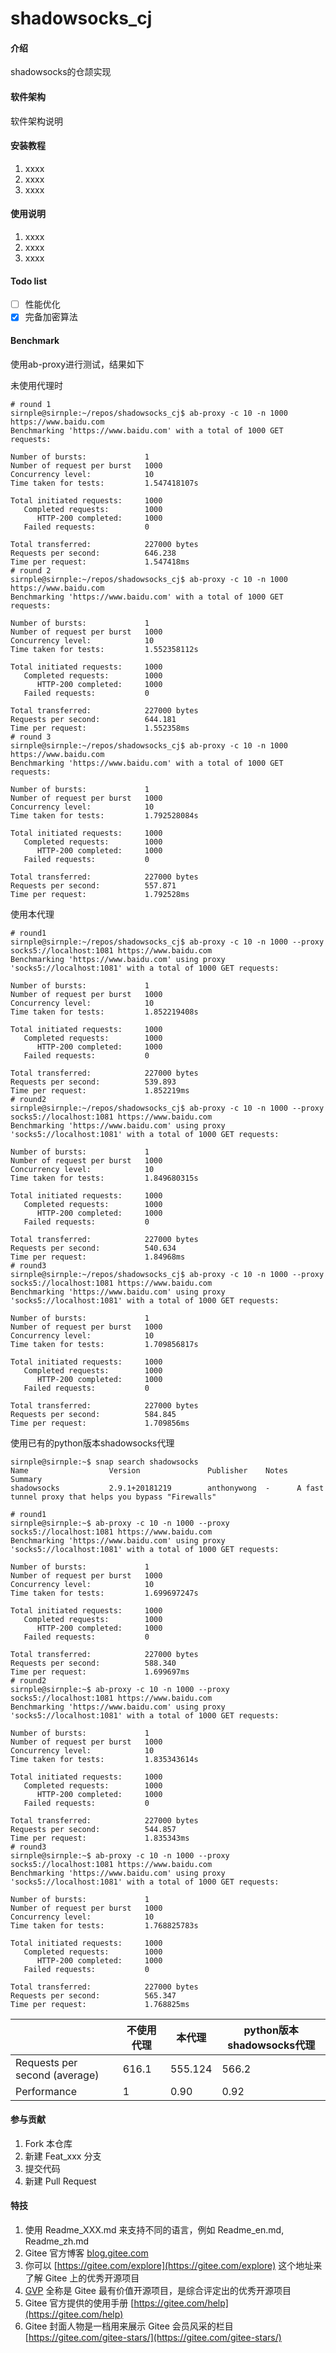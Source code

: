 # shadowsocks_cj

#### 介绍
shadowsocks的仓颉实现

#### 软件架构
软件架构说明

#### 安装教程

1.  xxxx
2.  xxxx
3.  xxxx

#### 使用说明

1.  xxxx
2.  xxxx
3.  xxxx

#### Todo list

- [ ] 性能优化
- [x] 完备加密算法

#### Benchmark

使用ab-proxy进行测试，结果如下

未使用代理时
```shell
# round 1
sirnple@sirnple:~/repos/shadowsocks_cj$ ab-proxy -c 10 -n 1000 https://www.baidu.com
Benchmarking 'https://www.baidu.com' with a total of 1000 GET requests:

Number of bursts:             1                                  
Number of request per burst   1000
Concurrency level:            10
Time taken for tests:         1.547418107s

Total initiated requests:     1000
   Completed requests:        1000
      HTTP-200 completed:     1000
   Failed requests:           0

Total transferred:            227000 bytes
Requests per second:          646.238
Time per request:             1.547418ms
# round 2
sirnple@sirnple:~/repos/shadowsocks_cj$ ab-proxy -c 10 -n 1000 https://www.baidu.com
Benchmarking 'https://www.baidu.com' with a total of 1000 GET requests:

Number of bursts:             1                                  
Number of request per burst   1000
Concurrency level:            10
Time taken for tests:         1.552358112s

Total initiated requests:     1000
   Completed requests:        1000
      HTTP-200 completed:     1000
   Failed requests:           0

Total transferred:            227000 bytes
Requests per second:          644.181
Time per request:             1.552358ms
# round 3
sirnple@sirnple:~/repos/shadowsocks_cj$ ab-proxy -c 10 -n 1000 https://www.baidu.com
Benchmarking 'https://www.baidu.com' with a total of 1000 GET requests:

Number of bursts:             1                                   
Number of request per burst   1000
Concurrency level:            10
Time taken for tests:         1.792528084s

Total initiated requests:     1000
   Completed requests:        1000
      HTTP-200 completed:     1000
   Failed requests:           0

Total transferred:            227000 bytes
Requests per second:          557.871
Time per request:             1.792528ms
```

使用本代理
```shell
# round1
sirnple@sirnple:~/repos/shadowsocks_cj$ ab-proxy -c 10 -n 1000 --proxy socks5://localhost:1081 https://www.baidu.com
Benchmarking 'https://www.baidu.com' using proxy 'socks5://localhost:1081' with a total of 1000 GET requests:

Number of bursts:             1                                  
Number of request per burst   1000
Concurrency level:            10
Time taken for tests:         1.852219408s

Total initiated requests:     1000
   Completed requests:        1000
      HTTP-200 completed:     1000
   Failed requests:           0

Total transferred:            227000 bytes
Requests per second:          539.893
Time per request:             1.852219ms
# round2
sirnple@sirnple:~/repos/shadowsocks_cj$ ab-proxy -c 10 -n 1000 --proxy socks5://localhost:1081 https://www.baidu.com
Benchmarking 'https://www.baidu.com' using proxy 'socks5://localhost:1081' with a total of 1000 GET requests:

Number of bursts:             1                                  
Number of request per burst   1000
Concurrency level:            10
Time taken for tests:         1.849680315s

Total initiated requests:     1000
   Completed requests:        1000
      HTTP-200 completed:     1000
   Failed requests:           0

Total transferred:            227000 bytes
Requests per second:          540.634
Time per request:             1.84968ms
# round3
sirnple@sirnple:~/repos/shadowsocks_cj$ ab-proxy -c 10 -n 1000 --proxy socks5://localhost:1081 https://www.baidu.com
Benchmarking 'https://www.baidu.com' using proxy 'socks5://localhost:1081' with a total of 1000 GET requests:

Number of bursts:             1                                  
Number of request per burst   1000
Concurrency level:            10
Time taken for tests:         1.709856817s

Total initiated requests:     1000
   Completed requests:        1000
      HTTP-200 completed:     1000
   Failed requests:           0

Total transferred:            227000 bytes
Requests per second:          584.845
Time per request:             1.709856ms
```

使用已有的python版本shadowsocks代理
```shell
sirnple@sirnple:~$ snap search shadowsocks
Name                  Version               Publisher    Notes  Summary
shadowsocks           2.9.1+20181219        anthonywong  -      A fast tunnel proxy that helps you bypass "Firewalls"
```
```shell
# round1
sirnple@sirnple:~$ ab-proxy -c 10 -n 1000 --proxy socks5://localhost:1081 https://www.baidu.com
Benchmarking 'https://www.baidu.com' using proxy 'socks5://localhost:1081' with a total of 1000 GET requests:

Number of bursts:             1
Number of request per burst   1000
Concurrency level:            10
Time taken for tests:         1.699697247s

Total initiated requests:     1000
   Completed requests:        1000
      HTTP-200 completed:     1000
   Failed requests:           0

Total transferred:            227000 bytes
Requests per second:          588.340
Time per request:             1.699697ms
# round2
sirnple@sirnple:~$ ab-proxy -c 10 -n 1000 --proxy socks5://localhost:1081 https://www.baidu.com
Benchmarking 'https://www.baidu.com' using proxy 'socks5://localhost:1081' with a total of 1000 GET requests:

Number of bursts:             1
Number of request per burst   1000
Concurrency level:            10
Time taken for tests:         1.835343614s

Total initiated requests:     1000
   Completed requests:        1000
      HTTP-200 completed:     1000
   Failed requests:           0

Total transferred:            227000 bytes
Requests per second:          544.857
Time per request:             1.835343ms
# round3
sirnple@sirnple:~$ ab-proxy -c 10 -n 1000 --proxy socks5://localhost:1081 https://www.baidu.com
Benchmarking 'https://www.baidu.com' using proxy 'socks5://localhost:1081' with a total of 1000 GET requests:

Number of bursts:             1
Number of request per burst   1000
Concurrency level:            10
Time taken for tests:         1.768825783s

Total initiated requests:     1000
   Completed requests:        1000
      HTTP-200 completed:     1000
   Failed requests:           0

Total transferred:            227000 bytes
Requests per second:          565.347
Time per request:             1.768825ms
```
|                               | 不使用代理  | 本代理 | python版本shadowsocks代理 |
|-------------------------------|-----------|-----------------|-------------------------|
| Requests per second (average) |   616.1   |     555.124     |         566.2           |
| Performance                   |     1     |      0.90       |          0.92           |

#### 参与贡献

1.  Fork 本仓库
2.  新建 Feat_xxx 分支
3.  提交代码
4.  新建 Pull Request


#### 特技

1.  使用 Readme\_XXX.md 来支持不同的语言，例如 Readme\_en.md, Readme\_zh.md
2.  Gitee 官方博客 [blog.gitee.com](https://blog.gitee.com)
3.  你可以 [https://gitee.com/explore](https://gitee.com/explore) 这个地址来了解 Gitee 上的优秀开源项目
4.  [GVP](https://gitee.com/gvp) 全称是 Gitee 最有价值开源项目，是综合评定出的优秀开源项目
5.  Gitee 官方提供的使用手册 [https://gitee.com/help](https://gitee.com/help)
6.  Gitee 封面人物是一档用来展示 Gitee 会员风采的栏目 [https://gitee.com/gitee-stars/](https://gitee.com/gitee-stars/)

